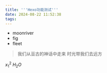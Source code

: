 ```yaml
---
title: '''Hexo功能测试'''
date: 2024-08-22 11:52:38
tags:
---
```


- moonriver
- fig
- fleet

> 我们从亘古的神话中走来 时光带我们去远方

$x^2_1$ $H_2O$